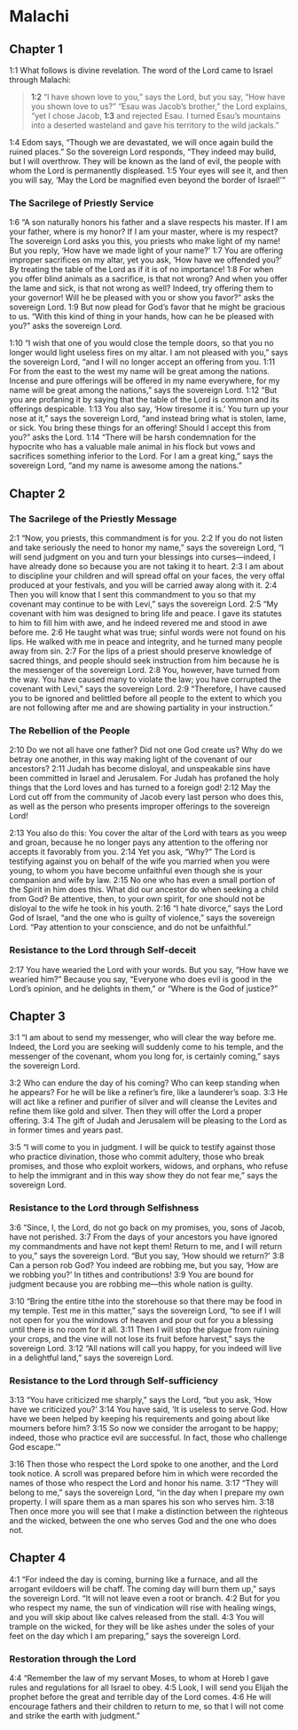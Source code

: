 # Malachi

## Chapter 1

<a>1:1</a> What follows is divine revelation. The word of the Lord came to Israel through Malachi:

> <a>1:2</a> “I have shown love to you,” says the Lord, but you say, “How have you shown love to us?”
> “Esau was Jacob’s brother,” the Lord explains, “yet I chose Jacob, <a>1:3</a> and rejected Esau. I turned Esau’s mountains into a deserted wasteland and gave his territory to the wild jackals.”

<a>1:4</a> Edom says, “Though we are devastated, we will once again build the ruined places.” So the sovereign Lord responds, “They indeed may build, but I will overthrow. They will be known as the land of evil, the people with whom the Lord is permanently displeased. <a>1:5</a> Your eyes will see it, and then you will say, ‘May the Lord be magnified even beyond the border of Israel!’”

### The Sacrilege of Priestly Service

<a>1:6</a> “A son naturally honors his father and a slave respects his master. If I am your father, where is my honor? If I am your master, where is my respect? The sovereign Lord asks you this, you priests who make light of my name! But you reply, ‘How have we made light of your name?’ <a>1:7</a> You are offering improper sacrifices on my altar, yet you ask, ‘How have we offended you?’ By treating the table of the Lord as if it is of no importance! <a>1:8</a> For when you offer blind animals as a sacrifice, is that not wrong? And when you offer the lame and sick, is that not wrong as well? Indeed, try offering them to your governor! Will he be pleased with you or show you favor?” asks the sovereign Lord. <a>1:9</a> But now plead for God’s favor that he might be gracious to us. “With this kind of thing in your hands, how can he be pleased with you?” asks the sovereign Lord.

<a>1:10</a> “I wish that one of you would close the temple doors, so that you no longer would light useless fires on my altar. I am not pleased with you,” says the sovereign Lord, “and I will no longer accept an offering from you. <a>1:11</a> For from the east to the west my name will be great among the nations. Incense and pure offerings will be offered in my name everywhere, for my name will be great among the nations,” says the sovereign Lord. <a>1:12</a> “But you are profaning it by saying that the table of the Lord is common and its offerings despicable. <a>1:13</a> You also say, ‘How tiresome it is.’ You turn up your nose at it,” says the sovereign Lord, “and instead bring what is stolen, lame, or sick. You bring these things for an offering! Should I accept this from you?” asks the Lord. <a>1:14</a> “There will be harsh condemnation for the hypocrite who has a valuable male animal in his flock but vows and sacrifices something inferior to the Lord. For I am a great king,” says the sovereign Lord, “and my name is awesome among the nations.”

## Chapter 2

### The Sacrilege of the Priestly Message

<a>2:1</a> “Now, you priests, this commandment is for you. <a>2:2</a> If you do not listen and take seriously the need to honor my name,” says the sovereign Lord, “I will send judgment on you and turn your blessings into curses—indeed, I have already done so because you are not taking it to heart. <a>2:3</a> I am about to discipline your children and will spread offal on your faces, the very offal produced at your festivals, and you will be carried away along with it. <a>2:4</a> Then you will know that I sent this commandment to you so that my covenant may continue to be with Levi,” says the sovereign Lord. <a>2:5</a> “My covenant with him was designed to bring life and peace. I gave its statutes to him to fill him with awe, and he indeed revered me and stood in awe before me. <a>2:6</a> He taught what was true; sinful words were not found on his lips. He walked with me in peace and integrity, and he turned many people away from sin. <a>2:7</a> For the lips of a priest should preserve knowledge of sacred things, and people should seek instruction from him because he is the messenger of the sovereign Lord. <a>2:8</a> You, however, have turned from the way. You have caused many to violate the law; you have corrupted the covenant with Levi,” says the sovereign Lord. <a>2:9</a> “Therefore, I have caused you to be ignored and belittled before all people to the extent to which you are not following after me and are showing partiality in your instruction.”

### The Rebellion of the People

<a>2:10</a> Do we not all have one father? Did not one God create us? Why do we betray one another, in this way making light of the covenant of our ancestors? <a>2:11</a> Judah has become disloyal, and unspeakable sins have been committed in Israel and Jerusalem. For Judah has profaned the holy things that the Lord loves and has turned to a foreign god! <a>2:12</a> May the Lord cut off from the community of Jacob every last person who does this, as well as the person who presents improper offerings to the sovereign Lord!

<a>2:13</a> You also do this: You cover the altar of the Lord with tears as you weep and groan, because he no longer pays any attention to the offering nor accepts it favorably from you. <a>2:14</a> Yet you ask, “Why?” The Lord is testifying against you on behalf of the wife you married when you were young, to whom you have become unfaithful even though she is your companion and wife by law. <a>2:15</a> No one who has even a small portion of the Spirit in him does this. What did our ancestor do when seeking a child from God? Be attentive, then, to your own spirit, for one should not be disloyal to the wife he took in his youth. <a>2:16</a> “I hate divorce,” says the Lord God of Israel, “and the one who is guilty of violence,” says the sovereign Lord. “Pay attention to your conscience, and do not be unfaithful.”

### Resistance to the Lord through Self-deceit

<a>2:17</a> You have wearied the Lord with your words. But you say, “How have we wearied him?” Because you say, “Everyone who does evil is good in the Lord’s opinion, and he delights in them,” or “Where is the God of justice?”

## Chapter 3

<a>3:1</a> “I am about to send my messenger, who will clear the way before me. Indeed, the Lord you are seeking will suddenly come to his temple, and the messenger of the covenant, whom you long for, is certainly coming,” says the sovereign Lord.

<a>3:2</a> Who can endure the day of his coming? Who can keep standing when he appears? For he will be like a refiner’s fire, like a launderer’s soap. <a>3:3</a> He will act like a refiner and purifier of silver and will cleanse the Levites and refine them like gold and silver. Then they will offer the Lord a proper offering. <a>3:4</a> The gift of Judah and Jerusalem will be pleasing to the Lord as in former times and years past.

<a>3:5</a> “I will come to you in judgment. I will be quick to testify against those who practice divination, those who commit adultery, those who break promises, and those who exploit workers, widows, and orphans, who refuse to help the immigrant and in this way show they do not fear me,” says the sovereign Lord.

### Resistance to the Lord through Selfishness

<a>3:6</a> “Since, I, the Lord, do not go back on my promises, you, sons of Jacob, have not perished. <a>3:7</a> From the days of your ancestors you have ignored my commandments and have not kept them! Return to me, and I will return to you,” says the sovereign Lord. “But you say, ‘How should we return?’ <a>3:8</a> Can a person rob God? You indeed are robbing me, but you say, ‘How are we robbing you?’ In tithes and contributions! <a>3:9</a> You are bound for judgment because you are robbing me—this whole nation is guilty.

<a>3:10</a> “Bring the entire tithe into the storehouse so that there may be food in my temple. Test me in this matter,” says the sovereign Lord, “to see if I will not open for you the windows of heaven and pour out for you a blessing until there is no room for it all. <a>3:11</a> Then I will stop the plague from ruining your crops, and the vine will not lose its fruit before harvest,” says the sovereign Lord. <a>3:12</a> “All nations will call you happy, for you indeed will live in a delightful land,” says the sovereign Lord.

### Resistance to the Lord through Self-sufficiency

<a>3:13</a> “You have criticized me sharply,” says the Lord, “but you ask, ‘How have we criticized you?’ <a>3:14</a> You have said, ‘It is useless to serve God. How have we been helped by keeping his requirements and going about like mourners before him? <a>3:15</a> So now we consider the arrogant to be happy; indeed, those who practice evil are successful. In fact, those who challenge God escape.’”

<a>3:16</a> Then those who respect the Lord spoke to one another, and the Lord took notice. A scroll was prepared before him in which were recorded the names of those who respect the Lord and honor his name. <a>3:17</a> “They will belong to me,” says the sovereign Lord, “in the day when I prepare my own property. I will spare them as a man spares his son who serves him. <a>3:18</a> Then once more you will see that I make a distinction between the righteous and the wicked, between the one who serves God and the one who does not.

## Chapter 4

<a>4:1</a> “For indeed the day is coming, burning like a furnace, and all the arrogant evildoers will be chaff. The coming day will burn them up,” says the sovereign Lord. “It will not leave even a root or branch. <a>4:2</a> But for you who respect my name, the sun of vindication will rise with healing wings, and you will skip about like calves released from the stall. <a>4:3</a> You will trample on the wicked, for they will be like ashes under the soles of your feet on the day which I am preparing,” says the sovereign Lord.

### Restoration through the Lord

<a>4:4</a> “Remember the law of my servant Moses, to whom at Horeb I gave rules and regulations for all Israel to obey. <a>4:5</a> Look, I will send you Elijah the prophet before the great and terrible day of the Lord comes. <a>4:6</a> He will encourage fathers and their children to return to me, so that I will not come and strike the earth with judgment.”